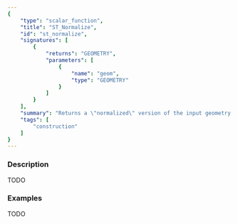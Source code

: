 ```yaml
---
{
    "type": "scalar_function",
    "title": "ST_Normalize",
    "id": "st_normalize",
    "signatures": [
        {
            "returns": "GEOMETRY",
            "parameters": [
                {
                    "name": "geom",
                    "type": "GEOMETRY"
                }
            ]
        }
    ],
    "summary": "Returns a \"normalized\" version of the input geometry.",
    "tags": [
        "construction"
    ]
}
---
```


### Description

TODO

### Examples

TODO

